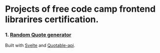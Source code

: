 # Projects of free code camp frontend librarires certification.

### 1. [Random Quote generator](https://codepen.io/harishm72/full/zYKLbGr)

 Built with [Svelte](https://svelte.dev/) and [Quotable-api](https://github.com/lukePeavey/quotable).